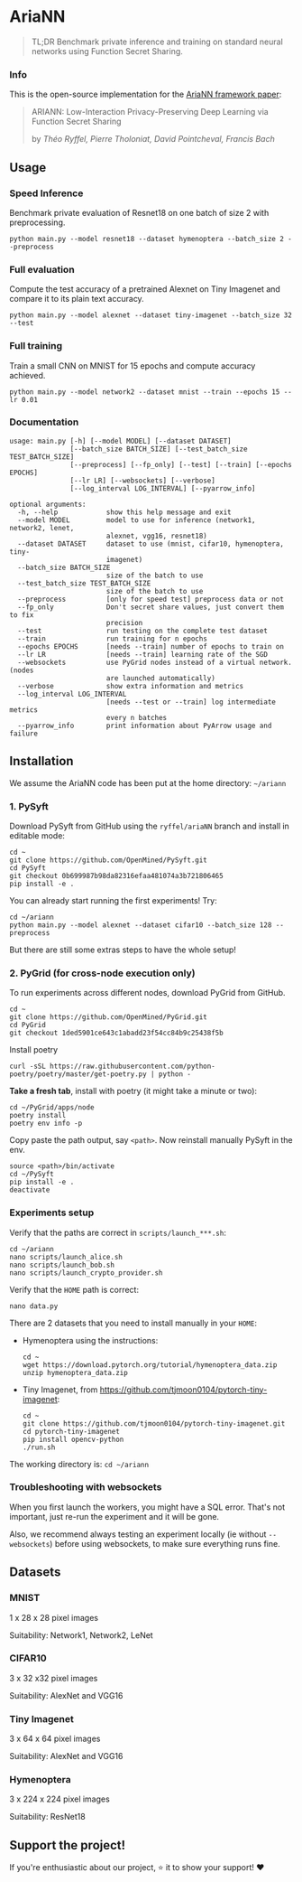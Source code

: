 # AriaNN

> TL;DR Benchmark private inference and training on standard neural networks using Function Secret Sharing.

### Info

This is the open-source implementation for the [AriaNN framework paper](https://arxiv.org/abs/2006.04593):

> ARIANN: Low-Interaction Privacy-Preserving Deep Learning via Function Secret Sharing
>
> by _Théo Ryffel, Pierre Tholoniat, David Pointcheval, Francis Bach_

## Usage

### Speed Inference

Benchmark private evaluation of Resnet18 on one batch of size 2 with preprocessing.

```
python main.py --model resnet18 --dataset hymenoptera --batch_size 2 --preprocess
```

### Full evaluation

Compute the test accuracy of a pretrained Alexnet on Tiny Imagenet and compare it to its plain text accuracy.

```
python main.py --model alexnet --dataset tiny-imagenet --batch_size 32 --test
```

### Full training

Train a small CNN on MNIST for 15 epochs and compute accuracy achieved.

```
python main.py --model network2 --dataset mnist --train --epochs 15 --lr 0.01
```

### Documentation

```
usage: main.py [-h] [--model MODEL] [--dataset DATASET]
               [--batch_size BATCH_SIZE] [--test_batch_size TEST_BATCH_SIZE]
               [--preprocess] [--fp_only] [--test] [--train] [--epochs EPOCHS]
               [--lr LR] [--websockets] [--verbose]
               [--log_interval LOG_INTERVAL] [--pyarrow_info]

optional arguments:
  -h, --help            show this help message and exit
  --model MODEL         model to use for inference (network1, network2, lenet,
                        alexnet, vgg16, resnet18)
  --dataset DATASET     dataset to use (mnist, cifar10, hymenoptera, tiny-
                        imagenet)
  --batch_size BATCH_SIZE
                        size of the batch to use
  --test_batch_size TEST_BATCH_SIZE
                        size of the batch to use
  --preprocess          [only for speed test] preprocess data or not
  --fp_only             Don't secret share values, just convert them to fix
                        precision
  --test                run testing on the complete test dataset
  --train               run training for n epochs
  --epochs EPOCHS       [needs --train] number of epochs to train on
  --lr LR               [needs --train] learning rate of the SGD
  --websockets          use PyGrid nodes instead of a virtual network. (nodes
                        are launched automatically)
  --verbose             show extra information and metrics
  --log_interval LOG_INTERVAL
                        [needs --test or --train] log intermediate metrics
                        every n batches
  --pyarrow_info        print information about PyArrow usage and failure
```

## Installation

We assume the AriaNN code has been put at the home directory: `~/ariann`

### 1. PySyft

Download PySyft from GitHub using the `ryffel/ariaNN` branch and install in editable mode:
```
cd ~
git clone https://github.com/OpenMined/PySyft.git
cd PySyft
git checkout 0b699987b98da82316efaa481074a3b721806465
pip install -e .
```
You can already start running the first experiments! Try:
``` 
cd ~/ariann
python main.py --model alexnet --dataset cifar10 --batch_size 128 --preprocess
```
But there are still some extras steps to have the whole setup!

### 2. PyGrid (for cross-node execution only)
To run experiments across  different nodes, download PyGrid from GitHub.

```
cd ~
git clone https://github.com/OpenMined/PyGrid.git
cd PyGrid
git checkout 1ded5901ce643c1abadd23f54cc84b9c25438f5b
```
Install poetry 
``` 
curl -sSL https://raw.githubusercontent.com/python-poetry/poetry/master/get-poetry.py | python -
```
**Take a fresh tab**, install with poetry (it might take a minute or two):
``` 
cd ~/PyGrid/apps/node
poetry install
poetry env info -p
```
Copy paste the path output, say `<path>`. Now reinstall manually PySyft in the env.
```
source <path>/bin/activate
cd ~/PySyft
pip install -e .
deactivate
```

### Experiments setup

Verify that the paths are correct in ``scripts/launch_***.sh``:
```
cd ~/ariann
nano scripts/launch_alice.sh
nano scripts/launch_bob.sh
nano scripts/launch_crypto_provider.sh
```
Verify that the `HOME` path is correct:
``` 
nano data.py
```

There are 2 datasets that you need to install manually in your `HOME`:
- Hymenoptera using the instructions:
    ```
    cd ~
    wget https://download.pytorch.org/tutorial/hymenoptera_data.zip
    unzip hymenoptera_data.zip
    ```
- Tiny Imagenet, from https://github.com/tjmoon0104/pytorch-tiny-imagenet:
    ```
    cd ~
    git clone https://github.com/tjmoon0104/pytorch-tiny-imagenet.git
    cd pytorch-tiny-imagenet
    pip install opencv-python
    ./run.sh
    ```


    
The working directory is: `cd ~/ariann`
    
    
### Troubleshooting with websockets



When you first launch the workers, you might have a SQL error. That's not important, just re-run the experiment and it will be gone.

Also, we recommend always testing an experiment locally (ie without `--websockets`) before using websockets, to make sure everything runs fine.

## Datasets

### MNIST

1 x 28 x 28 pixel images

Suitability: Network1, Network2, LeNet

### CIFAR10

3 x 32 x32 pixel images

Suitability: AlexNet and VGG16

### Tiny Imagenet

3 x 64 x 64 pixel images

Suitability: AlexNet and VGG16

### Hymenoptera

3 x 224 x 224 pixel images

Suitability: ResNet18

## Support the project!

If you're enthusiastic about our project, ⭐️ it to show your support! :heart: